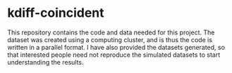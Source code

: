 # kdiff-coincident

This repository contains the code and data needed for this project. The dataset was created using a computing cluster, and is thus the code is written in a parallel format. I have also provided the datasets generated, so that interested people need not reproduce the simulated datasets to start understanding the results.
